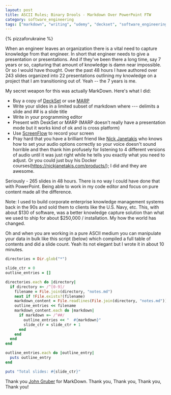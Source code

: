 ```yaml
---
layout: post
title: ASCII Rules; Binary Drools - Markdown Over PowerPoint FTW
category: software_engineering
tags: ["markdown", "writing", "udemy", "deckset", "software_engineering", "knowledge_capture"]
---
```

{% pizzaforukraine  %}

When an engineer leaves an organization there is a vital need to capture knowledge from that engineer.  In short that engineer needs to give a presentation or presentations.  And if they've been there a long time, say 7 years or so, capturing that amount of knowledge is damn near impossible.  Or so I would have thought.  Over the past 48 hours I have authored over 243 slides organized into 22 presentations outlining my knowledge on a project that I am transitioning out of.  Yeah -- the 7 years is me.  

My secret weapon for this was actually MarkDown.  Here's what I did:

* Buy a copy of [DeckSet](http://www.decksetapp.com/) or use [MARP](https://github.com/yhatt/marp)
* Write your slides in a limited subset of markdown where --- delimits a slide and ## is a slide title
* Write in your programming editor
* Present with DeskSet or MARP (MARP doesn't really have a presentation mode but it works kind of ok and is cross platform)
* Use [ScreenFlow](http://www.telestream.net/screenflow/overview.htm) to record your screen
* Pray hard that you have a brilliant friend like [Nick Janetakis](https://nickjanetakis.com/) who knows how to set your audio options correctly so your voice doesn't sound horrible and then thank him profusely for listening to 4 different versions of audio until it was just right while he tells you exactly what you need to adjust.  Or you could just buy his Docker courses(https://nickjanetakis.com/products/); I did and they are awesome.

Seriously - 265 slides in 48 hours.  There is no way I could have done that with PowerPoint.  Being able to work in my code editor and focus on pure content made all the difference.

Note: I used to build corporate enterprise knowledge management systems back in the 90s and sold them to clients like the U.S. Navy, etc.  This, with about $130 of software, was a better knowledge capture solution than what we used to ship for about $250,000 / installation.  My how the world has changed.

Oh and when you are working in a pure ASCII medium you can manipulate your data in bulk like this script (below) which compiled a full table of contents and did a slide count.  Yeah its not elegant but I wrote it in about 10 minutes.

```ruby
directories = Dir.glob("*")

slide_ctr = 0
outline_entries = []

directories.each do |directory|
  if directory =~ /^[0-9]/
    filename = File.join(directory, "notes.md")
    next if !File.exists?(filename)
    markdown_content = File.readlines(File.join(directory, "notes.md"))
    outline_entries << filename
    markdown_content.each do |markdown|
      if markdown =~ /^##/
        outline_entries << "  #{markdown}"
        slide_ctr = slide_ctr + 1
      end
    end
  end
end

outline_entries.each do |outline_entry|
  puts outline_entry
end

puts "Total slides: #{slide_ctr}"
```

Thank you [John Gruber](http://daringfireball.net/) for MarkDown.  Thank you, Thank you, Thank you, Thank you!
